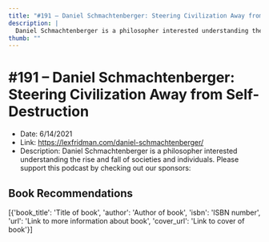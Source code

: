 ```yaml
---
title: "#191 – Daniel Schmachtenberger: Steering Civilization Away from Self-Destruction"
description: |
  Daniel Schmachtenberger is a philosopher interested understanding the rise and fall of societies and individuals. Please support this podcast by checking out our sponsors:"
thumb: ""
---
```


# #191 – Daniel Schmachtenberger: Steering Civilization Away from Self-Destruction

  - Date: 6/14/2021
  - Link: https://lexfridman.com/daniel-schmachtenberger/
  - Description: Daniel Schmachtenberger is a philosopher interested understanding the rise and fall of societies and individuals. Please support this podcast by checking out our sponsors:

## Book Recommendations

[{'book_title': 'Title of book', 'author': 'Author of book', 'isbn': 'ISBN number', 'url': 'Link to more information about book', 'cover_url': 'Link to cover of book'}]